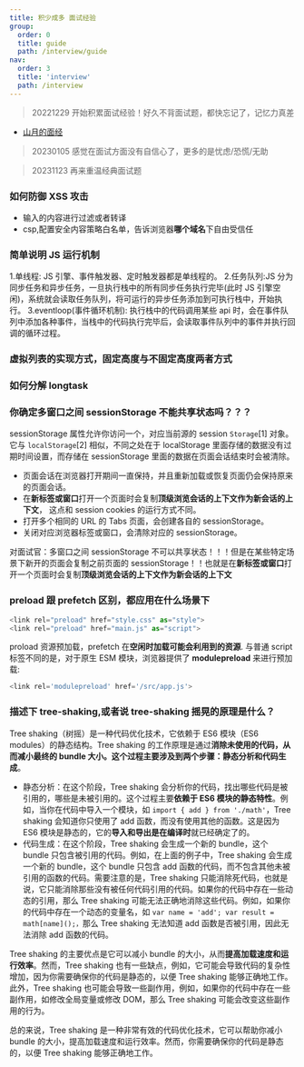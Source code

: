 ```yaml
---
title: 积少成多 面试经验
group:
  order: 0
  title: guide
  path: /interview/guide
nav:
  order: 3
  title: 'interview'
  path: /interview
---
```


> 20221229 开始积累面试经验！好久不背面试题，都快忘记了，记忆力真差

- [山月的面经](https://q.shanyue.tech/interview)

> 20230105 感觉在面试方面没有自信心了，更多的是忧虑/恐慌/无助

> 20231123 再来重温经典面试题

### 如何防御 XSS 攻击

- 输入的内容进行过滤或者转译
- csp,配置安全内容策略白名单，告诉浏览器**哪个域名**下自由受信任

### 简单说明 JS 运行机制

1.单线程: JS 引擎、事件触发器、定时触发器都是单线程的。 2.任务队列:JS 分为同步任务和异步任务，一旦执行栈中的所有同步任务执行完毕(此时 JS 引擎空闲)，系统就会读取任务队列，将可运行的异步任务添加到可执行栈中，开始执行。 3.eventloop(事件循环机制): 执行栈中的代码调用某些 api 时，会在事件队列中添加各种事件，当栈中的代码执行完毕后，会读取事件队列中的事件并执行回调的循环过程。

### 虚拟列表的实现方式，固定高度与不固定高度两者方式

### 如何分解 longtask

### 你确定多窗口之间 sessionStorage 不能共享状态吗？？？

sessionStorage 属性允许你访问一个，对应当前源的 session `Storage`[1] 对象。它与 `localStorage`[2] 相似，不同之处在于 localStorage 里面存储的数据没有过期时间设置，而存储在 sessionStorage 里面的数据在页面会话结束时会被清除。

- 页面会话在浏览器打开期间一直保持，并且重新加载或恢复页面仍会保持原来的页面会话。
- 在**新标签或窗口**打开一个页面时会复制**顶级浏览会话的上下文作为新会话的上下文**， 这点和 session cookies 的运行方式不同。
- 打开多个相同的 URL 的 Tabs 页面，会创建各自的 sessionStorage。
- 关闭对应浏览器标签或窗口，会清除对应的 sessionStorage。

对面试官：多窗口之间 sessionStorage 不可以共享状态！！！但是在某些特定场景下新开的页面会复制之前页面的 sessionStorage！！也就是在**新标签或窗口**打开一个页面时会复制**顶级浏览会话的上下文作为新会话的上下文**

### **preload** 跟 **prefetch** 区别，都应用在什么场景下

```js
<link rel="preload" href="style.css" as="style">
<link rel="preload" href="main.js" as="script">
```

proload 资源预加载，prefetch 在**空闲时加载可能会利用到的资源**. 与普通 script 标签不同的是，对于原生 ESM 模块，浏览器提供了 **modulepreload** 来进行预加载:

```js
<link rel='modulepreload' href='/src/app.js'>
```

### 描述下 tree-shaking,或者说 tree-shaking 摇晃的原理是什么？

Tree shaking（树摇）是一种代码优化技术，它依赖于 ES6 模块（ES6 modules）的静态结构。Tree shaking 的工作原理是通过**消除未使用的代码，从而减小最终的 bundle 大小。这个过程主要涉及到两个步骤：静态分析和代码生成**。

- 静态分析：在这个阶段，Tree shaking 会分析你的代码，找出哪些代码是被引用的，哪些是未被引用的。这个过程主要**依赖于 ES6 模块的静态特性**。例如，当你在代码中导入一个模块，如 `import { add } from './math'`，Tree shaking 会知道你只使用了 add 函数，而没有使用其他的函数。这是因为 ES6 模块是静态的，它的**导入和导出是在编译时**就已经确定了的。
- 代码生成：在这个阶段，Tree shaking 会生成一个新的 bundle，这个 bundle 只包含被引用的代码。例如，在上面的例子中，Tree shaking 会生成一个新的 bundle，这个 bundle 只包含 add 函数的代码，而不包含其他未被引用的函数的代码。需要注意的是，Tree shaking 只能消除死代码，也就是说，它只能消除那些没有被任何代码引用的代码。如果你的代码中存在一些动态的引用，那么 Tree shaking 可能无法正确地消除这些代码。例如，如果你的代码中存在一个动态的变量名，如 `var name = 'add'; var result = math[name]();，`那么 Tree shaking 无法知道 add 函数是否被引用，因此无法消除 add 函数的代码。

Tree shaking 的主要优点是它可以减小 bundle 的大小，从而**提高加载速度和运行效率**。然而，Tree shaking 也有一些缺点，例如，它可能会导致代码的复杂性增加，因为你需要确保你的代码是静态的，以便 Tree shaking 能够正确地工作。此外，Tree shaking 也可能会导致一些副作用，例如，如果你的代码中存在一些副作用，如修改全局变量或修改 DOM，那么 Tree shaking 可能会改变这些副作用的行为。

总的来说，Tree shaking 是一种非常有效的代码优化技术，它可以帮助你减小 bundle 的大小，提高加载速度和运行效率。然而，你需要确保你的代码是静态的，以便 Tree shaking 能够正确地工作。
